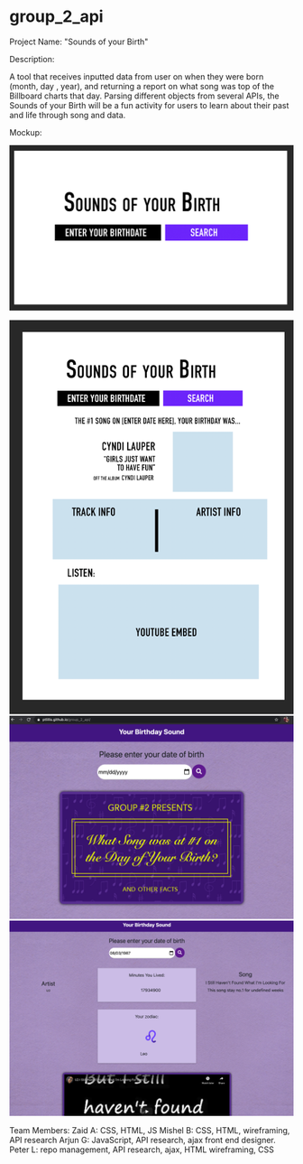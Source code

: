 # group_2_api

Project Name: "Sounds of your Birth"

Description:

A tool that receives inputted data from user on when they were born (month, day , year), and returning a report on what song was top of the Billboard charts that day.
Parsing different objects from several APIs, the Sounds of your Birth will be a fun activity for users to learn about their past and life through song and data.

Mockup:


![screenshot readme](assets/one.png)


![screenshoot readme](assets/two.png)
![screenshoot readme](assets/three.png)
![Screenshot readme](/assets/four.png)



Team Members:
Zaid A: CSS, HTML, JS
Mishel B: CSS, HTML, wireframing, API research
Arjun G: JavaScript, API research, ajax front end designer.
Peter L: repo management, API research, ajax, HTML wireframing, CSS


